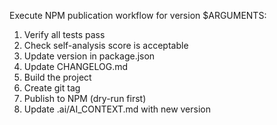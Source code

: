 Execute NPM publication workflow for version $ARGUMENTS:
1. Verify all tests pass
2. Check self-analysis score is acceptable
3. Update version in package.json
4. Update CHANGELOG.md
5. Build the project
6. Create git tag
7. Publish to NPM (dry-run first)
8. Update .ai/AI_CONTEXT.md with new version